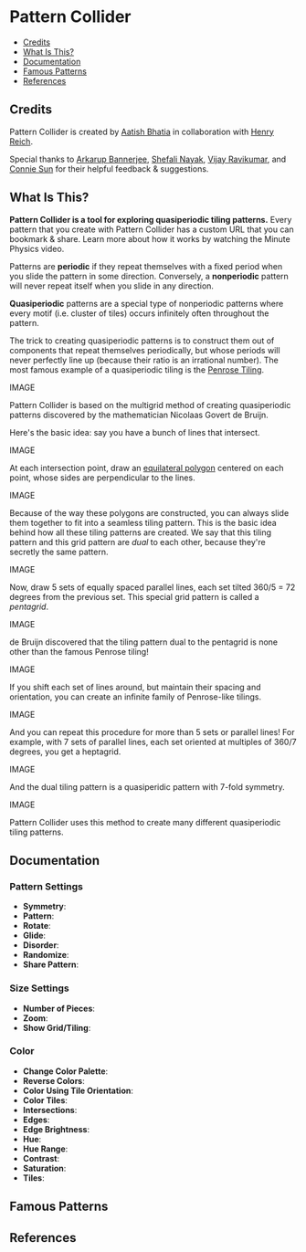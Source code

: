 # Pattern Collider

- [Credits](https://github.com/aatishb/patterncollider#credits)
- [What Is This?](https://github.com/aatishb/patterncollider#what-is-this)
- [Documentation](https://github.com/aatishb/patterncollider#documentation)
- [Famous Patterns](https://github.com/aatishb/patterncollider#famous-patterns)
- [References](https://github.com/aatishb/patterncollider#references)

## Credits

Pattern Collider is created by [Aatish Bhatia](https://aatishb.com/) in collaboration with [Henry Reich](https://www.minutephysics.com/).

Special thanks to [Arkarup Bannerjee](https://www.arkarup.com/), [Shefali Nayak](https://shefalinayak.com/), [Vijay Ravikumar](https://this-vijay.github.io/), and [Connie Sun](https://www.cartoonconnie.com/) for their helpful feedback & suggestions.

## What Is This?

**Pattern Collider is a tool for exploring quasiperiodic tiling patterns.** Every pattern that you create with Pattern Collider has a custom URL that you can bookmark & share. Learn more about how it works by watching the Minute Physics video.

Patterns are **periodic** if they repeat themselves with a fixed period when you slide the pattern in some direction. Conversely, a **nonperiodic** pattern will never repeat itself when you slide in any direction. 

**Quasiperiodic** patterns are a special type of nonperiodic patterns where every motif (i.e. cluster of tiles) occurs infinitely often throughout the pattern.

The trick to creating quasiperiodic patterns is to construct them out of components that repeat themselves periodically, but whose periods will never perfectly line up (because their ratio is an irrational number). The most famous example of a quasiperiodic tiling is the [Penrose Tiling](https://en.wikipedia.org/wiki/Penrose_tiling).

IMAGE

Pattern Collider is based on the multigrid method of creating quasiperiodic patterns discovered by the mathematician Nicolaas Govert de Bruijn. 

Here's the basic idea: say you have a bunch of lines that intersect.

IMAGE

At each intersection point, draw an [equilateral polygon](https://en.wikipedia.org/wiki/Equilateral_polygon) centered on each point, whose sides are perpendicular to the lines.

IMAGE

Because of the way these polygons are constructed, you can always slide them together to fit into a seamless tiling pattern. This is the basic idea behind how all these tiling patterns are created. We say that this tiling pattern and this grid pattern are *dual* to each other, because they're secretly the same pattern.

IMAGE

Now, draw 5 sets of equally spaced parallel lines, each set tilted 360/5 = 72 degrees from the previous set. This special grid pattern is called a *pentagrid*.

IMAGE

de Bruijn discovered that the tiling pattern dual to the pentagrid is none other than the famous Penrose tiling!

IMAGE

If you shift each set of lines around, but maintain their spacing and orientation, you can create an infinite family of Penrose-like tilings.

IMAGE

And you can repeat this procedure for more than 5 sets or parallel lines! For example, with 7 sets of parallel lines, each set oriented at multiples of 360/7 degrees, you get a heptagrid.

IMAGE

And the dual tiling pattern is a quasiperidic pattern with 7-fold symmetry. 

IMAGE

Pattern Collider uses this method to create many different quasiperiodic tiling patterns.

## Documentation

### Pattern Settings

- **Symmetry**: 
- **Pattern**: 
- **Rotate**: 
- **Glide**: 
- **Disorder**: 
- **Randomize**: 
- **Share Pattern**: 

### Size Settings

- **Number of Pieces**: 
- **Zoom**:
- **Show Grid/Tiling**:

### Color

- **Change Color Palette**:
- **Reverse Colors**:
- **Color Using Tile Orientation**:
- **Color Tiles**: 
- **Intersections**: 
- **Edges**: 
- **Edge Brightness**: 
- **Hue**: 
- **Hue Range**: 
- **Contrast**: 
- **Saturation**: 
- **Tiles**: 

## Famous Patterns

## References